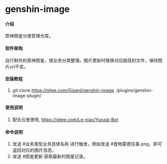 # genshin-image

#### 介绍
原神图鉴分类管理仓库。

#### 软件架构
自行制作的原神图鉴，按业务分类整理。图片更新时替换对应路径的文件，保持图片url不变。


#### 安装教程

1.  git clone https://gitee.com/Gisard/genshin-image ./plugins/genshin-image-plugin/


#### 使用说明

1.  配合云崽使用, https://gitee.com/Le-niao/Yunzai-Bot



#### 命令说明

1. 发送 #业务类型业务具体名称 进行触发，例如发送 #食物蒙德往事.png，即可返回对应的图片信息。
2. 发送 #图鉴更新 获取最新的图鉴记录。
